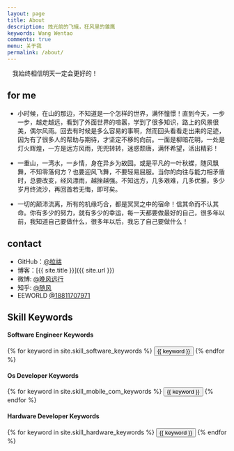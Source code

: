 ```yaml
---
layout: page
title: About
description: 烛光前的飞蛾，狂风里的雏鹰
keywords: Wang Wentao
comments: true
menu: 关于我
permalink: /about/
---
```


    我始终相信明天一定会更好的！
   
## for me

* 小时候，在山的那边，不知道是一个怎样的世界，满怀憧憬！直到今天，一步一步，越走越远，看到了外面世界的喧嚣，学到了很多知识，路上的风景很美，偶尔风雨。回去有时候是多么容易的事啊，然而回头看看走出来的足迹，因为有了很多人的帮助与期待，才坚定不移的向前。一面是柳暗花明，一处是灯火辉煌，一方是远方风雨，兜兜转转，迷惑颓唐，满怀希望，活出精彩！

* 一重山，一湾水，一乡情，身在异乡为故园。或是平凡的一叶秋蝶，随风飘舞，不知零落何方？也要迎风飞舞，不要轻易屈服。当你的向往与能力相矛盾时，总要改变，经风漂雨，越挫越强。不知远方，几多艰难，几多优雅，多少岁月终流沙，再回首若无悔，即可矣。

* 一切的颠沛流离，所有的机缘巧合，都是冥冥之中的宿命！信其命而不认其命。你有多少的努力，就有多少的幸运，每一天都要做最好的自己，很多年以前，我知道自己要做什么，很多年以后，我忘了自己要做什么！

## contact

* GitHub：[@拉祜](https://github.com/18811707971)
* 博客：[{{ site.title }}]({{ site.url }})
* 微博: [@晚风远行](http://weibo.com/u/3863902986/home?topnav=1&wvr=6)
* 知乎: [@随风](https://www.zhihu.com/people/qing-yun-feng-cheng/)
* EEWORLD [@18811707971](http://bbs.eeworld.com.cn)

## Skill Keywords

#### Software Engineer Keywords
<div class="btn-inline">
    {% for keyword in site.skill_software_keywords %}
    <button class="btn btn-outline" type="button">{{ keyword }}</button>
    {% endfor %}
</div>

#### Os Developer Keywords
<div class="btn-inline">
    {% for keyword in site.skill_mobile_com_keywords %}
    <button class="btn btn-outline" type="button">{{ keyword }}</button>
    {% endfor %}
</div>

#### Hardware Developer Keywords
<div class="btn-inline">
    {% for keyword in site.skill_hardware_keywords %}
    <button class="btn btn-outline" type="button">{{ keyword }}</button>
    {% endfor %}
</div>
